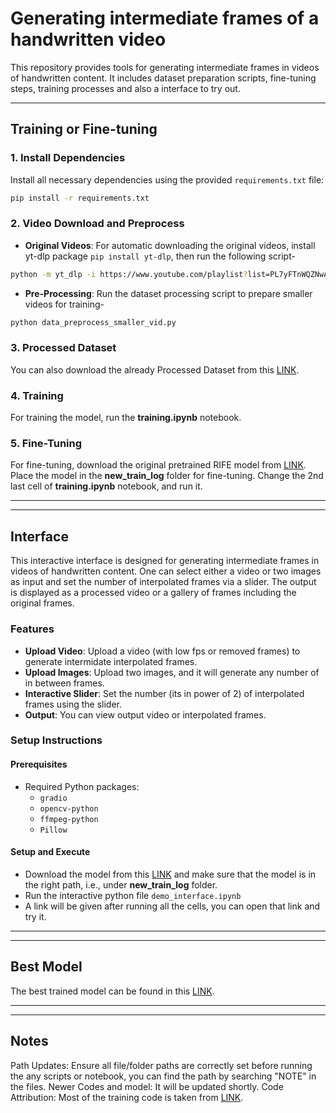 # Generating intermediate frames of a handwritten video

This repository provides tools for generating intermediate frames in videos of handwritten content. It includes dataset preparation scripts, fine-tuning steps, training processes and also a interface to try out.

---

## Training or Fine-tuning

### 1. Install Dependencies
Install all necessary dependencies using the provided `requirements.txt` file:

```bash
pip install -r requirements.txt
```

### 2. Video Download and Preprocess
- **Original Videos**: For automatic downloading the original videos, install yt-dlp package `pip install yt-dlp`, then run the following script-
```bash
python -m yt_dlp -i https://www.youtube.com/playlist?list=PL7yFTnWQZNwAXhwViau6Km9RlTEqVXGAe
```
- **Pre-Processing**: Run the dataset processing script to prepare smaller videos for training-
```bash
python data_preprocess_smaller_vid.py
```

### 3. Processed Dataset
You can also download the already Processed Dataset from this [LINK](https://drive.google.com/drive/folders/10QZtaSINJeB1eYkHgmlbuXfXkoPKAGGH?usp=sharing).


### 4. Training
For training the model, run the **training.ipynb** notebook.

### 5. Fine-Tuning
For fine-tuning, download the original pretrained RIFE model from [LINK](https://drive.google.com/file/d/1h42aGYPNJn2q8j_GVkS_yDu__G_UZ2GX/view?usp=sharing). Place the model in the **new_train_log** folder for fine-tuning. Change the 2nd last cell of **training.ipynb** notebook, and run it.

---
---

## Interface 

This interactive interface is designed for generating intermediate frames in videos of handwritten content. One can select either a video or two images as input and set the number of interpolated frames via a slider. The output is displayed as a processed video or a gallery of frames including the original frames.

### Features

- **Upload Video**: Upload a video (with low fps or removed frames) to generate intermidate interpolated frames.
- **Upload Images**: Upload two images, and it will generate any number of in between frames.
- **Interactive Slider**: Set the number (its in power of 2) of interpolated frames using the slider.
- **Output**: You can view output video or interpolated frames.


### Setup Instructions

#### Prerequisites

- Required Python packages:
  - `gradio`
  - `opencv-python`
  - `ffmpeg-python`
  - `Pillow`

#### Setup and Execute 

- Download the model from this  [LINK](https://drive.google.com/file/d/1AL_hA3o47FV6be15ODzzVEkbcwNzMzML/view?usp=sharing) and make sure that the model is in the right path, i.e., under **new_train_log** folder.
- Run the interactive python file `demo_interface.ipynb`
- A link will be given after running all the cells, you can open that link and try it.


---
---

## Best Model
The best trained model can be found in this [LINK](https://drive.google.com/file/d/1AL_hA3o47FV6be15ODzzVEkbcwNzMzML/view?usp=sharing).

---
---

## Notes
Path Updates: Ensure all file/folder paths are correctly set before running the any scripts or notebook, you can find the path by searching "NOTE" in the files.
Newer Codes and model: It will be updated shortly.
Code Attribution: Most of the training code is taken from [LINK](https://github.com/hzwer/ECCV2022-RIFE).